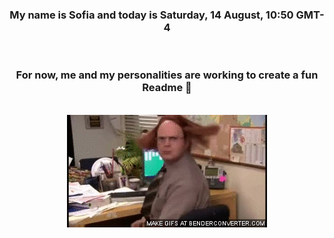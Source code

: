 


<div align="center">
<h3 >My name is Sofia and today is Saturday, 14 August, 10:50 GMT-4</h3><br>
<h3 >For now, me and my personalities are working to create a fun Readme 👋
</h3><br>
<img src='img/dwight.gif' alt='working...'/>
</div>
